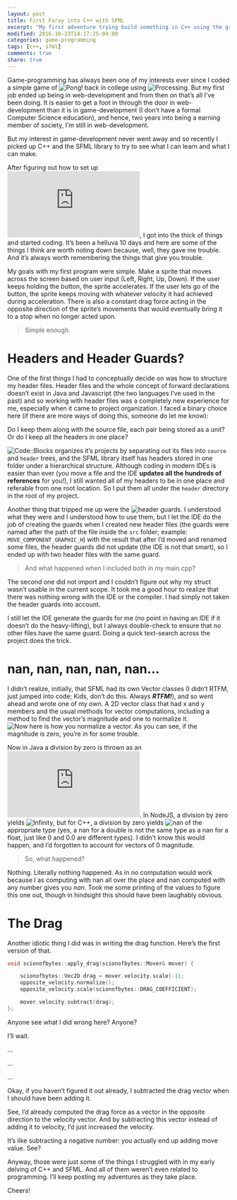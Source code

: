 ```yaml
---
layout: post
title: First Foray into C++ with SFML
excerpt: "My first adventure trying build something in C++ using the great SFML framework."
modified: 2016-10-23T14:17:25-04:00
categories: game-programming
tags: [c++, sfml]
comments: true
share: true
---
```


Game-programming has always been one of my interests ever since I coded a simple game of ![Pong!](https://www.openprocessing.org/sketch/158668) back in college using ![Processing](https://processing.org/). But my first job ended up being in web-development and from then on that’s all I’ve been doing. It is easier to get a foot in through the door in web-development than it is in game-development (I don’t have a formal Computer Science education), and hence, two years into being a earning member of society, I’m still in web-development.

But my interest in game-development never went away and so recently I picked up C++ and the SFML library to try to see what I can learn and what I can make.

After figuring out how to set up ![SFML for XCode](http://www.sfml-dev.org/tutorials/2.4/start-osx.php), I got into the thick of things and started coding. It’s been a helluva 10 days and here are some of the things I think are worth noting down because, well, they gave me trouble. And it’s always worth remembering the things that give you trouble.

My goals with my first program were simple. Make a sprite that moves across the screen based on user input (Left, Right, Up, Down). If the user keeps holding the button, the sprite accelerates. If the user lets go of the button, the sprite keeps moving with whatever velocity it had achieved during acceleration. There is also a constant drag force acting in the opposite direction of the sprite’s movements that would eventually bring it to a stop when no longer acted upon.

> Simple enough.

# Headers and Header Guards?

One of the first things I had to conceptually decide on was how to structure my header files. Header files and the whole concept of forward declarations doesn’t exist in Java and Javascript (the two languages I’ve used in the past) and so working with header files was a completely new experience for me, especially when it came to project organization. I faced a binary choice here (if there are more ways of doing this, someone do let me know): 

Do I keep them along with the source file, each pair being stored as a unit? Or do I keep all the headers in one place?

![Code::Blocks](http://www.codeblocks.org/) organizes it’s projects by separating out its files into `source` and `header` trees, and the SFML library itself has headers stored in one folder under a hierarchical structure. Although coding in modern IDEs is easier than ever (you move a file and the IDE **updates all the hundreds of references** for you!), I still wanted all of my headers to be in one place and referable from one root location. So I put them all under the `header` directory in the root of my project.

Another thing that tripped me up were the ![header guards](http://www.learncpp.com/cpp-tutorial/1-10a-header-guards/). I understood what they were and I understood how to use them, but I let the IDE do the job of creating the guards when I created new header files (the guards were named after the path of the file inside the `src` folder; example: `MOVE_COMPONENT_GRAPHIC_H`) with the result that after I’d moved and renamed some files, the header guards did not update (the IDE is not that smart), so I ended up with two header files with the same guard.

> And what happened when I included both in my main.cpp?

The second one did not import and I couldn’t figure out why my struct wasn’t usable in the current scope. It took me a good hour to realize that there was nothing wrong with the IDE or the compiler. I had simply not taken the header guards into account.

I still let the IDE generate the guards for me (no point in having an IDE if it doesn’t do the heavy-lifting), but I always double-check to ensure that no other files have the same guard. Doing a quick text-search across the project does the trick.

# nan, nan, nan, nan, nan…

I didn’t realize, initially, that SFML had its own Vector classes (I didn’t RTFM, just jumped into code; Kids, don’t do this. Always ***RTFM!***), and so went ahead and wrote one of my own. A 2D vector class that had x and y members and the usual methods for vector computations, including a method to find the vector’s magnitude and one to normalize it. ![Now here is how you normalize a vector.](http://www.fundza.com/vectors/normalize/) As you can see, if the magnitude is zero, you’re in for some trouble.

Now in Java a division by zero is thrown as an ![Exception](http://www.studytonight.com/java/exception-handling.php). In NodeJS, a division by zero yields ![Infinity](https://developer.mozilla.org/en-US/docs/Web/JavaScript/Reference/Global_Objects/Infinity), but for C++, a division by zero yields ![nan](http://www.cplusplus.com/reference/cmath/nan-function/) of the appropriate type (yes, a nan for a double is not the same type as a nan for a float, just like 0 and 0.0 are different types). I didn’t know this would happen, and I’d forgotten to account for vectors of 0 magnitude.

> So, what happened?

Nothing. Literally nothing happened. As in no computation would work because I as computing with nan all over the place and nan computed with any number gives you *nan*. Took me some printing of the values to figure this one out, though in hindsight this should have been laughably obvious.

# The Drag

Another idiotic thing I did was in writing the drag function. Here’s the first version of that.

```cpp
void scionofbytes::apply_drag(scionofbytes::Mover& mover) {

    scionofbytes::Vec2D drag = mover.velocity.scale(-1);
    opposite_velocity.normalize();
    opposite_velocity.scale(scionofbytes::DRAG_COEFFICIENT);

    mover.velocity.subtract(drag);
};
```

Anyone see what I did wrong here? Anyone?

I’ll wait.

…

…

…

Okay, if you haven’t figured it out already, I subtracted the drag vector when I should have been adding it.

See, I’d already computed the drag force as a vector in the opposite direction to the velocity vector. And by subtracting this vector instead of adding it to velocity, I’d just increased the velocity.

It’s like subtracting a negative number: you actually end up adding move value. See?

Anyway, those were just some of the things I struggled with in my early delving of C++ and SFML. And all of them weren’t even related to programming. I’ll keep posting my adventures as they take place.

Cheers!
